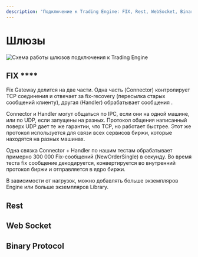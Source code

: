 ```yaml
---
description: 'Подключение к Trading Engine: FIX, Rest, WebSocket, Binary Protocol.'
---
```


# Шлюзы

![&#x421;&#x445;&#x435;&#x43C;&#x430; &#x440;&#x430;&#x431;&#x43E;&#x442;&#x44B; &#x448;&#x43B;&#x44E;&#x437;&#x43E;&#x432; &#x43F;&#x43E;&#x434;&#x43A;&#x43B;&#x44E;&#x447;&#x435;&#x43D;&#x438;&#x44F; &#x43A; Trading Engine](https://lh6.googleusercontent.com/kMzv-z7SNRzVSTD6j9tbqQ0VmUjfPerG3LHMyQV9jHAxpihAXjvIx-MdPnIRtaVEFgFafy-RxUdGg0QcDPI6zZ11J0bnesOxFUUF1O0E-H1rLPibcdKz-HWcSKvVXrMU9ODL7jZW)

## FIX ****

Fix Gateway делится на две части. Одна часть \(Connector\) контролирует TCP соединения и отвечает за fix-recovery \(пересылка старых сообщений клиенту\), другая \(Handler\) обрабатывает сообщения .

Connector и Handler могут общаться по IPC, если они на одной машине, или по UDP, если запущены на разных. Протокол общения написанный поверх UDP дает те же гарантии, что TCP, но работает быстрее. Этот же протокол используется для связи всех сервисов биржи, которые находятся на разных машинах.

Одна связка Connector + Handler по нашим тестам обрабатывает примерно 300 000 Fix-сообщений \(NewOrderSingle\) в секунду. Во время теста fix сообщение декодируется, конвертируется во внутренний протокол биржи и отправляется в ядро биржи. 

В зависимости от нагрузок, можно добавлять больше экземпляров Engine или больше экземпляров Library.

## **Rest**

## **Web Socket**

## **Binary Protocol**

